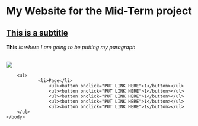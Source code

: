 <!DOCTYPE html>
<html>
	<head>
		<meta charset="UTF-8">
		<meta name="viewport" content="width=device-width, initial-scale=1">
		<title>Mid-Term Website Project</title>
	</head>
	<body>
		<h1>My Website for the Mid-Term project</h1>
		<h2><u>This is a subtitle</u></h2>
		<p>
		<b>This</b>
		<em>is where I am going to be putting my paragraph</em>
		</p>
		<a href="https://www.google.com"> </a>
		<br>
		<img src="http://via.placeholder.com/350x150">

		<ul>
				<li>Page</li>
					<ul><button onclick="PUT LINK HERE">1</button></ul>
					<ul><button onclick="PUT LINK HERE">1</button></ul>
					<ul><button onclick="PUT LINK HERE">1</button></ul>
					<ul><button onclick="PUT LINK HERE">1</button></ul>
					<ul><button onclick="PUT LINK HERE">1</button></ul>
		</ul>
	</body>
</html>
